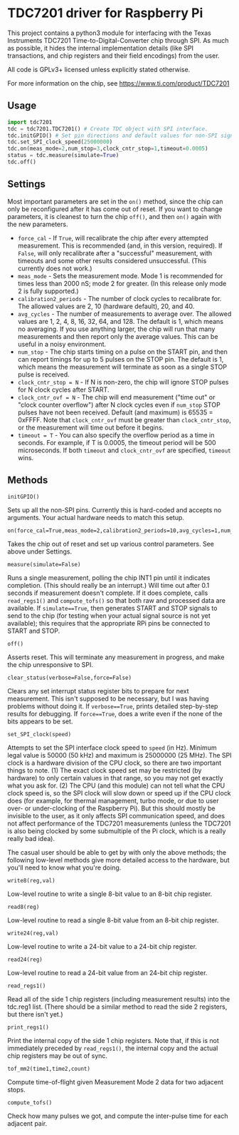 TDC7201 driver for Raspberry Pi
===============================

This project contains a python3 module for interfacing with the Texas Instruments TDC7201 Time-to-Digital-Converter chip through SPI.
As much as possible, it hides the internal implementation details (like SPI transactions, and chip registers and their field encodings) from the user.

All code is GPLv3+ licensed unless explicitly stated otherwise.

For more information on the chip, see https://www.ti.com/product/TDC7201

Usage
-----

```python
import tdc7201
tdc = tdc7201.TDC7201() # Create TDC object with SPI interface.
tdc.initGPIO() # Set pin directions and default values for non-SPI signals.
tdc.set_SPI_clock_speed(25000000)
tdc.on(meas_mode=2,num_stop=3,clock_cntr_stop=1,timeout=0.0005)
status = tdc.measure(simulate=True)
tdc.off()
```

Settings
--------

Most important parameters are set in the `on()` method, since the chip can only be reconfigured after it has come out of reset. If you want to change parameters, it is cleanest to turn the chip `off()`, and then `on()` again with the new parameters.
* `force_cal` - If `True`, will recalibrate the chip after every attempted measurement. This is recommended (and, in this version, required). If `False`, will only recalibrate after a "successful" measurement, with timeouts and some other results considered unsuccessful. (This currently does not work.)
* `meas_mode` - Sets the measurement mode. Mode 1 is recommended for times less than 2000 nS; mode 2 for greater. (In this release only mode 2 is fully supported.)
* `calibration2_periods` - The number of clock cycles to recalibrate for. The allowed values are 2, 10 (hardware default), 20, and 40.
* `avg_cycles` - The number of measurements to average over. The allowed values are 1, 2, 4, 8, 16, 32, 64, and 128. The default is 1, which means no averaging. If you use anything larger, the chip will run that many measurements and then report only the average values. This can be useful in a noisy environment.
* `num_stop` - The chip starts timing on a pulse on the START pin, and then can report timings for up to 5 pulses on the STOP pin. The default is 1, which means the measurement will terminate as soon as a single STOP pulse is received.
* `clock_cntr_stop = N` - If N is non-zero, the chip will ignore STOP pulses for N clock cycles after START.
* `clock_cntr_ovf = N` - The chip will end measurement ("time out" or "clock counter overflow") after N clock cycles even if `num_stop` STOP pulses have not been received. Default (and maximum) is 65535 = 0xFFFF. Note that `clock_cntr_ovf` must be greater than `clock_cntr_stop`, or the measurement will time out before it begins.
* `timeout = T` - You can also specify the overflow period as a time in seconds. For example, if T is 0.0005, the timeout period will be 500 microseconds. If both `timeout` and `clock_cntr_ovf` are specified, `timeout` wins.

Methods
-------

    initGPIO()

Sets up all the non-SPI pins. Currently this is hard-coded and accepts no arguments. Your actual hardware needs to match this setup.

    on(force_cal=True,meas_mode=2,calibration2_periods=10,avg_cycles=1,num_stop=1,clock_cntr_stop=0,clock_cntr_ovf=0xFFFF,timeout=None)

Takes the chip out of reset and set up various control parameters. See above under Settings.

    measure(simulate=False)

Runs a single measurement, polling the chip INT1 pin until it indicates completion. (This should really be an interrupt.) Will time out after 0.1 seconds if measurement doesn't complete. If it does complete, calls `read_regs1()` and `compute_tofs()` so that both raw and processed data are available. If `simulate==True`, then generates START and STOP signals to send to the chip (for testing when your actual signal source is not yet available); this requires that the appropriate RPi pins be connected to START and STOP.

    off()

Asserts reset. This will terminate any measurement in progress, and make the chip unresponsive to SPI.

    clear_status(verbose=False,force=False)

Clears any set interrupt status register bits to prepare for next measurement. This isn't supposed to be necessary, but I was having problems without doing it. If `verbose==True`, prints detailed step-by-step results for debugging. If `force==True`, does a write even if the none of the bits appears to be set.

    set_SPI_clock(speed)

Attempts to set the SPI interface clock speed to `speed` (in Hz). Minimum legal value is 50000 (50 kHz) and maximum is 25000000 (25 MHz). The SPI clock is a hardware division of the CPU clock, so there are two important things to note. (1) The exact clock speed set may be restricted (by hardware) to only certain values in that range, so you may not get exactly what you ask for. (2) The CPU (and this module) can not tell what the CPU clock speed is, so the SPI clock will slow down or speed up if the CPU clock does (for example, for thermal management, turbo mode, or due to user over- or under-clocking of the Raspberry Pi). But this should mostly be invisible to the user, as it only affects SPI communication speed, and does not affect performance of the TDC7201 measurements (unless the TDC7201 is also being clocked by some submultiple of the Pi clock, which is a really really bad idea).

The casual user should be able to get by with only the above methods; the following low-level methods give more detailed access to the hardware, but you'll need to know what you're doing.

    write8(reg,val)

Low-level routine to write a single 8-bit value to an 8-bit chip register.

    read8(reg)

Low-level routine to read a single 8-bit value from an 8-bit chip register.

    write24(reg,val)

Low-level routine to write a 24-bit value to a 24-bit chip register.

    read24(reg)

Low-level routine to read a 24-bit value from an 24-bit chip register.

    read_regs1()

Read all of the side 1 chip registers (including measurement results) into the tdc.reg1 list. (There should be a similar method to read the side 2 registers, but there isn't yet.)

    print_regs1()

Print the internal copy of the side 1 chip registers. Note that, if this is not immediately preceded by `read_regs1()`, the internal copy and the actual chip registers may be out of sync.

    tof_mm2(time1,time2,count)

Compute time-of-flight given Measurement Mode 2 data for two adjacent stops.

    compute_tofs()

Check how many pulses we got, and compute the inter-pulse time for each adjacent pair.

